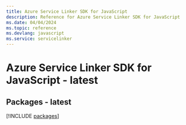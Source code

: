 ```yaml
---
title: Azure Service Linker SDK for JavaScript
description: Reference for Azure Service Linker SDK for JavaScript
ms.date: 04/04/2024
ms.topic: reference
ms.devlang: javascript
ms.service: servicelinker
---
```

# Azure Service Linker SDK for JavaScript - latest
## Packages - latest
[!INCLUDE [packages](service-linker-index.md)]